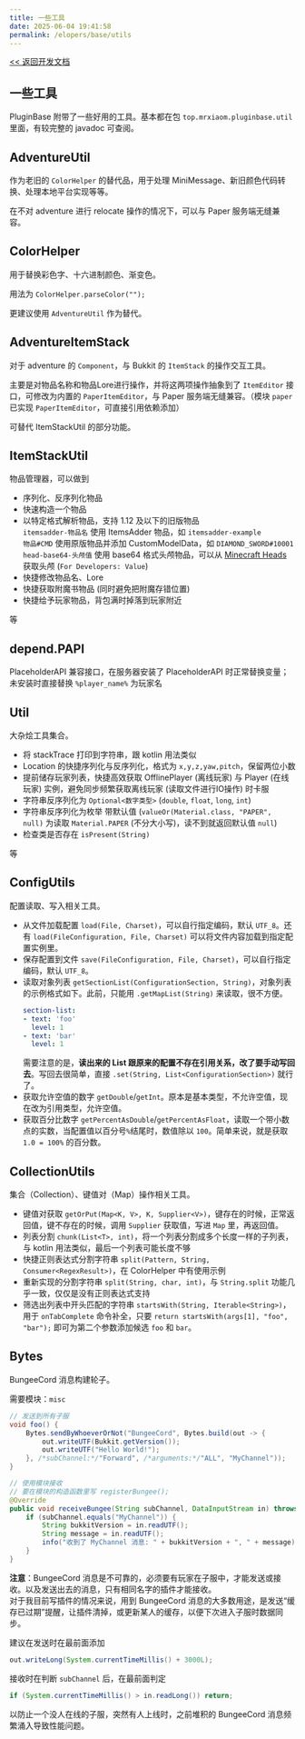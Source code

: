 ```yaml
---
title: 一些工具
date: 2025-06-04 19:41:58
permalink: /elopers/base/utils
---
```


[<< 返回开发文档](/elopers/base/intro)

## 一些工具

PluginBase 附带了一些好用的工具。基本都在包 `top.mrxiaom.pluginbase.util` 里面，有较完整的 javadoc 可查阅。

## AdventureUtil

作为老旧的 `ColorHelper` 的替代品，用于处理 MiniMessage、新旧颜色代码转换、处理本地平台实现等等。

在不对 adventure 进行 relocate 操作的情况下，可以与 Paper 服务端无缝兼容。

## ColorHelper

用于替换彩色字、十六进制颜色、渐变色。

用法为 `ColorHelper.parseColor("");`

更建议使用 `AdventureUtil` 作为替代。

## AdventureItemStack

对于 adventure 的 `Component`，与 Bukkit 的 `ItemStack` 的操作交互工具。

主要是对物品名称和物品Lore进行操作，并将这两项操作抽象到了 `ItemEditor` 接口，可修改为内置的 `PaperItemEditor`，与 Paper 服务端无缝兼容。（模块 `paper` 已实现 `PaperItemEditor`，可直接引用依赖添加）

可替代 ItemStackUtil 的部分功能。

## ItemStackUtil

物品管理器，可以做到
+ 序列化、反序列化物品
+ 快速构造一个物品
+ 以特定格式解析物品，支持 1.12 及以下的旧版物品  
`itemsadder-物品名` 使用 ItemsAdder 物品，如 `itemsadder-example`  
`物品#CMD` 使用原版物品并添加 CustomModelData，如 `DIAMOND_SWORD#10001`  
`head-base64-头颅值` 使用 base64 格式头颅物品，可以从 [Minecraft Heads](https://minecraft-heads.com/custom-heads) 获取头颅 (`For Developers: Value`)
+ 快捷修改物品名、Lore
+ 快捷获取附魔书物品 (同时避免把附魔存错位置)
+ 快捷给予玩家物品，背包满时掉落到玩家附近

等

## depend.PAPI

PlaceholderAPI 兼容接口，在服务器安装了 PlaceholderAPI 时正常替换变量；未安装时直接替换 `%player_name%` 为玩家名

## Util

大杂烩工具集合。

+ 将 stackTrace 打印到字符串，跟 kotlin 用法类似
+ Location 的快捷序列化与反序列化，格式为 `x,y,z,yaw,pitch`，保留两位小数
+ 提前储存玩家列表，快捷高效获取 OfflinePlayer (离线玩家) 与 Player (在线玩家) 实例，避免同步频繁获取离线玩家 (读取文件进行IO操作) 时卡服
+ 字符串反序列化为 `Optional<数字类型>` (`double`, `float`, `long`, `int`)
+ 字符串反序列化为枚举 带默认值 (`valueOr(Material.class, "PAPER", null)` 为读取 `Material.PAPER` (不分大小写)，读不到就返回默认值 `null`)
+ 检查类是否存在 `isPresent(String)`

等

## ConfigUtils

配置读取、写入相关工具。

+ 从文件加载配置 `load(File, Charset)`，可以自行指定编码，默认 `UTF_8`。还有 `load(FileConfiguration, File, Charset)` 可以将文件内容加载到指定配置实例里。
+ 保存配置到文件 `save(FileConfiguration, File, Charset)`，可以自行指定编码，默认 `UTF_8`。
+ 读取对象列表 `getSectionList(ConfigurationSection, String)`，对象列表的示例格式如下。此前，只能用 `.getMapList(String)` 来读取，很不方便。
  ```yaml
  section-list:
  - text: 'foo'
    level: 1
  - text: 'bar'
    level: 1
  ```
  需要注意的是，**读出来的 List 跟原来的配置不存在引用关系，改了要手动写回去**。写回去很简单，直接 `.set(String, List<ConfigurationSection>)` 就行了。
+ 获取允许空值的数字 `getDouble`/`getInt`。原本是基本类型，不允许空值，现在改为引用类型，允许空值。
+ 获取百分比数字 `getPercentAsDouble`/`getPercentAsFloat`，读取一个带小数点的实数，当配置值以百分号`%`结尾时，数值除以 `100`。简单来说，就是获取 `1.0 = 100%` 的百分数。

## CollectionUtils

集合（Collection）、键值对（Map）操作相关工具。
+ 键值对获取 `getOrPut(Map<K, V>, K, Supplier<V>)`，键存在的时候，正常返回值，键不存在的时候，调用 `Supplier` 获取值，写进 `Map` 里，再返回值。
+ 列表分割 `chunk(List<T>, int)`，将一个列表分割成多个长度一样的子列表，与 kotlin 用法类似，最后一个列表可能长度不够
+ 快捷正则表达式分割字符串 `split(Pattern, String, Consumer<RegexResult>)`，在 ColorHelper 中有使用示例
+ 重新实现的分割字符串 `split(String, char, int)`，与 `String.split` 功能几乎一致，仅仅是没有正则表达式支持
+ 筛选出列表中开头匹配的字符串 `startsWith(String, Iterable<String>)`，用于 `onTabComplete` 命令补全，只要 `return startsWith(args[1], "foo", "bar");` 即可为第二个参数添加候选 `foo` 和 `bar`。

## Bytes

BungeeCord 消息构建轮子。

需要模块：`misc`

```java
// 发送到所有子服
void foo() {
    Bytes.sendByWhoeverOrNot("BungeeCord", Bytes.build(out -> {
        out.writeUTF(Bukkit.getVersion());
        out.writeUTF("Hello World!");
    }, /*subChannel:*/"Forward", /*arguments:*/"ALL", "MyChannel"));
}
```
```java
// 使用模块接收
// 要在模块的构造函数里写 registerBungee();
@Override
public void receiveBungee(String subChannel, DataInputStream in) throws IOException {
    if (subChannel.equals("MyChannel")) {
        String bukkitVersion = in.readUTF();
        String message = in.readUTF();
        info("收到了 MyChannel 消息: " + bukkitVersion + ", " + message);
    }
}
```

**注意**：BungeeCord 消息是不可靠的，必须要有玩家在子服中，才能发送或接收。以及发送出去的消息，只有相同名字的插件才能接收。  
对于我目前写插件的情况来说，用到 BungeeCord 消息的大多数用途，是发送“缓存已过期”提醒，让插件清掉，或更新某人的缓存，以便下次进入子服时数据同步。

建议在发送时在最前面添加
```java
out.writeLong(System.currentTimeMillis() + 3000L);
```
接收时在判断 `subChannel` 后，在最前面判定
```java
if (System.currentTimeMillis() > in.readLong()) return;
```
以防止一个没人在线的子服，突然有人上线时，之前堆积的 BungeeCord 消息频繁涌入导致性能问题。

